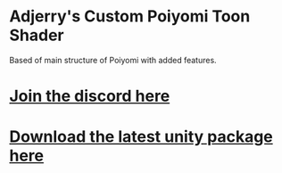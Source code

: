 # Adjerry's Custom Poiyomi Toon Shader

Based of main structure of Poiyomi with added features.

# [Join the discord here](https://poiyomi.com)
# [Download the latest unity package here](https://github.com/poiyomi/PoiyomiToonShader/releases/latest)
